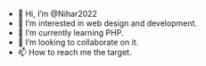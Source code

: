 - 👋 Hi, I’m @Nihar2022
- 👀 I’m interested in web design and development.
- 🌱 I’m currently learning PHP.
- 💞️ I’m looking to collaborate on it.
- 📫 How to reach me the target.

<!---
Nihar2022/Nihar2022 is a ✨ special ✨ repository because its `README.md` (this file) appears on your GitHub profile.
You can click the Preview link to take a look at your changes.
--->
